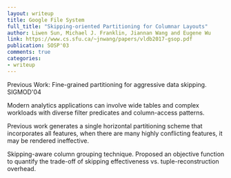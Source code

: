 ```yaml
---
layout: writeup
title: Google File System
full_title: "Skipping-oriented Partitioning for Columnar Layouts"
author: Liwen Sun, Michael J. Franklin, Jiannan Wang and Eugene Wu
link: https://www.cs.sfu.ca/~jnwang/papers/vldb2017-gsop.pdf
publication: SOSP'03
comments: true
categories:
- writeup
---
```


Previous Work: Fine-grained partitioning for aggressive data skipping. SIGMOD'04

Modern analytics applications can involve wide tables and complex workloads with diverse filter predicates and column-access patterns.

Previous work generates a single horizontal partitioning scheme that incorporates all features, when there are many highly conflicting features, it may be rendered ineffective.

Skipping-aware column grouping technique. Proposed an objective function to quantify the trade-off of skipping effectiveness vs. tuple-reconstruction overhead.